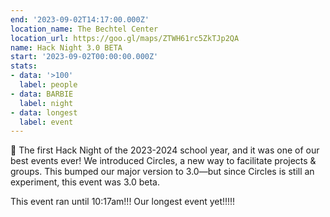 ```yaml
---
end: '2023-09-02T14:17:00.000Z'
location_name: The Bechtel Center
location_url: https://goo.gl/maps/ZTWH61rc5ZkTJp2QA
name: Hack Night 3.0 BETA
start: '2023-09-02T00:00:00.000Z'
stats:
- data: '>100'
  label: people
- data: BARBIE
  label: night
- data: longest
  label: event
---
```


💖 The first Hack Night of the 2023-2024 school year, and it was one of our best events ever! We introduced Circles, a new way to facilitate projects & groups. This bumped our major version to 3.0—but since Circles is still an experiment, this event was 3.0 beta.

This event ran until 10:17am!!! Our longest event yet!!!!!